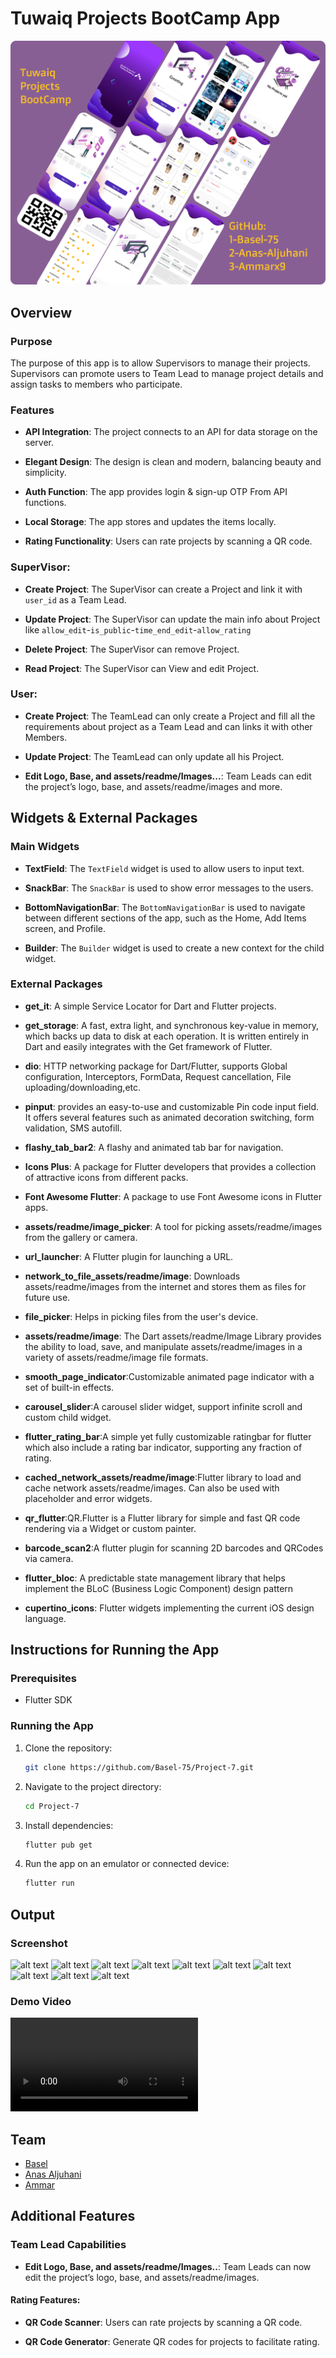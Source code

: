 # Tuwaiq Projects BootCamp App

![alt text](assets/readme/FigmaDesign.png)
## Overview

### Purpose
The purpose of this app is to allow Supervisors to manage their projects. Supervisors can promote users to Team Lead to manage project details and assign tasks to members who participate.

### Features
- **API Integration**: The project connects to an API for data storage on the server.

- **Elegant Design**: The design is clean and modern, balancing beauty and simplicity.

- **Auth Function**: The app provides login & sign-up OTP From API functions.

- **Local Storage**: The app stores and updates the items locally.

- **Rating Functionality**: Users can rate projects by scanning a QR code.

### **SuperVisor**:
- **Create Project**: The SuperVisor can create a Project and link it with `user_id` as a Team Lead.
  
- **Update Project**: The SuperVisor can update the main info about Project like `allow_edit`-`is_public`-`time_end_edit`-`allow_rating`
  
- **Delete Project**: The SuperVisor can remove Project.

- **Read Project**: The SuperVisor can View and edit Project.

### **User**:

- **Create Project**: The TeamLead can only create a Project and fill all the requirements about project as a Team Lead and  can links it with other Members.
  
- **Update Project**: The TeamLead can only update all his Project.

- **Edit Logo, Base, and assets/readme/Images...**: Team Leads can edit the project’s logo, base, and assets/readme/images and more.


## Widgets & External Packages

### Main Widgets
- **TextField**: The `TextField` widget is used to allow users to input text.

- **SnackBar**: The `SnackBar` is used to show error messages to the users.

- **BottomNavigationBar**: The `BottomNavigationBar` is used to navigate between different sections of the app, such as the Home, Add Items screen, and Profile.

- **Builder**: The `Builder` widget is used to create a new context for the child widget.

### External Packages
- **get_it**: A simple Service Locator for Dart and Flutter projects.

- **get_storage**: A fast, extra light, and synchronous key-value in memory, which backs up data to disk at each operation. It is written entirely in Dart and easily integrates with the Get framework of Flutter.

- **dio**: HTTP networking package for Dart/Flutter, supports Global configuration, Interceptors, FormData, Request cancellation, File uploading/downloading,etc.

- **pinput**: provides an easy-to-use and customizable Pin code input field. It offers several features such as animated decoration switching, form validation, SMS autofill.

- **flashy_tab_bar2**: A flashy and animated tab bar for navigation.

- **Icons Plus**: A package for Flutter developers that provides a collection of attractive icons from different packs.

- **Font Awesome Flutter**: A package to use Font Awesome icons in Flutter apps.

- **assets/readme/image_picker**: A tool for picking assets/readme/images from the gallery or camera.

- **url_launcher**: A Flutter plugin for launching a URL.

- **network_to_file_assets/readme/image**: Downloads assets/readme/images from the internet and stores them as files for future use.

- **file_picker**: Helps in picking files from the user's device.

- **assets/readme/image**: The Dart assets/readme/Image Library provides the ability to load, save, and manipulate assets/readme/images in a variety of assets/readme/image file formats.

- **smooth_page_indicator**:Customizable animated page indicator with a set of built-in effects.

- **carousel_slider**:A carousel slider widget, support infinite scroll and custom child widget.

- **flutter_rating_bar**:A simple yet fully customizable ratingbar for flutter which also include a rating bar indicator, supporting any fraction of rating.

- **cached_network_assets/readme/image**:Flutter library to load and cache network assets/readme/images. Can also be used with placeholder and error widgets.

- **qr_flutter**:QR.Flutter is a Flutter library for simple and fast QR code rendering via a Widget or custom painter.

- **barcode_scan2**:A flutter plugin for scanning 2D barcodes and QRCodes via camera.

- **flutter_bloc**: A predictable state management library that helps implement the BLoC (Business Logic Component) design pattern

- **cupertino_icons**: Flutter widgets implementing the current iOS design language.




## Instructions for Running the App

### Prerequisites
- Flutter SDK

### Running the App
1. Clone the repository: 
   ```bash
   git clone https://github.com/Basel-75/Project-7.git
2. Navigate to the project directory: 
   ```bash
   cd Project-7

3. Install dependencies: 
   ```bash
   flutter pub get

4. Run the app on an emulator or connected device: 
   ```bash
   flutter run


## Output

### Screenshot

![alt text](assets/readme/image-7.png)
![alt text](assets/readme/image-8.png)
![alt text](assets/readme/image-9.png)
![alt text](assets/readme/image.png)
![alt text](assets/readme/all.png)
![alt text](assets/readme/my.png)
![alt text](assets/readme/Search_Project_Img.png)
![alt text](assets/readme/profile.png)
![alt text](assets/readme/info.png)
![alt text](assets/readme/rate.png)

### Demo Video

![Demo video](assets/readme/vedio.mp4)

## Team

- [Basel](https://github.com/Basel-75)
- [Anas Aljuhani](https://github.com/Anas-Aljuhani)
- [Ammar](https://github.com/Ammarx9)

## Additional Features

### Team Lead Capabilities

- **Edit Logo, Base, and assets/readme/Images..**: Team Leads can now edit the project’s logo, base, and assets/readme/images.

#### Rating Features:

- **QR Code Scanner**: Users can rate projects by scanning a QR code.

- **QR Code Generator**: Generate QR codes for projects to facilitate rating.
